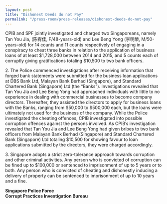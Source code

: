 ```yaml
---
layout: post
title: "Dishonest Deeds do not Pay"
permalink: "/press-room/press-releases/dishonest-deeds-do-not-pay"
---
```

CPIB and SPF jointly investigated and charged two Singaporeans, namely Tan You Jia, (陈宥佳, F/48-years-old) and Lee Beng Yong (李明榮, M/50-years-old) for 14 counts and 11 counts respectively of engaging in a conspiracy to cheat three banks in relation to the application of business loans of at least $1,728,000 between 2014 and 2015, and 5 counts each of corruptly giving gratifications totaling $10,500 to two bank officers.

2\.          The Police commenced investigations after receiving information that forged bank statements were submitted for the business loan applications at DBS Bank Ltd, Malayan Bank Berhad (Singapore), and Standard Chartered Bank (Singapore) Ltd (the “Banks”). Investigations revealed that Tan You Jia and Lee Beng Yong had approached individuals with little to no experience in dealing with commercial businesses to become company directors. Thereafter, they assisted the directors to apply for business loans with the Banks, ranging from $50,000 to $500,000 each, but the loans were ultimately not used for the business of the company. While the Police investigated the cheating offences, CPIB investigated into possible corruption offences against the persons involved. As CPIB’s investigation revealed that Tan You Jia and Lee Beng Yong had given bribes to two bank officers from Malayan Bank Berhad (Singapore) and Standard Chartered Bank (Singapore) Ltd totaling $10,500 for showing favour to loan applications submitted by the directors, they were charged accordingly.
   
3\.          Singapore adopts a strict zero-tolerance approach towards corruption and other criminal activities. Any person who is convicted of corruption can be fined up to $100,000 or sentenced to imprisonment of up to 5 years or to both. Any person who is convicted of cheating and dishonestly inducing a delivery of property can be sentenced to imprisonment of up to 10 years and a fine.

**Singapore Police Force**<br/>
**Corrupt Practices Investigation Bureau**
